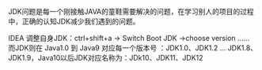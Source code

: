 JDK问题是每一个刚接触JAVA的童鞋需要解决的问题，在学习别人的项目的过程中，正确的认知JDK减少我们遇到的问题。   

IDEA 调整自身JDK：ctrl+shift+a -> Switch Boot JDK ->choose version ……      
而JDK则在 Java1.0 到 Java9 对应每一个版本号 ：JDK1.0、JDK1.2 ... JDK1.8、JDK1.9，Java10以后JDK对应名称为：JDk10、JDK11、JDK12      





